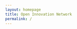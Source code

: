 ```yaml
---
layout: homepage
title: Open Innovation Network
permalink: /
---
```

<!-- Type your notification here - the notification bar will not appear if this is empty. For other changes, refer to _data/homepage.yml to edit the homepage -->
